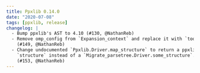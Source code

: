 ```yaml
---
title: Ppxlib 0.14.0
date: "2020-07-08"
tags: [ppxlib, release]
changelog: |
  - Bump ppxlib's AST to 4.10 (#130, @NathanReb)
  - Remove omp_config from `Expansion_context` and replace it with `tool_name`
    (#149, @NathanReb)
  - Change undocumented `Ppxlib.Driver.map_structure` to return a ppxlib's
    `structure` instead of a `Migrate_parsetree.Driver.some_structure`.
    (#153, @NathanReb)
---
```



